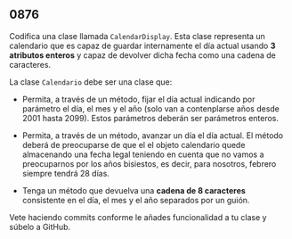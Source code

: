 ## 0876

Codifica una clase llamada `CalendarDisplay`. Esta clase representa un calendario que es capaz de guardar internamente el día actual usando __3 atributos enteros__ y capaz de devolver dicha fecha como una cadena de caracteres. 

La clase `Calendario` debe ser una clase que:

* Permita, a través de un método, fijar el día actual indicando por parámetro el día, el mes y el año (solo van a contenplarse años desde 2001 hasta 2099). Estos parámetros deberán ser parámetros enteros.

* Permita, a través de un método, avanzar un día el día actual. El método deberá de preocuparse de que el el objeto calendario quede almacenando una fecha legal teniendo en cuenta que no vamos a preocuparnos por los años bisiestos, es decir, para nosotros, febrero siempre tendrá 28 días.

* Tenga un método que devuelva una __cadena de 8 caracteres__ consistente en el día, el mes y el año separados por un guión.

Vete haciendo commits conforme le añades funcionalidad a tu clase y súbelo a GitHub.
